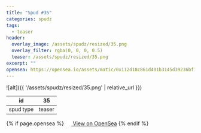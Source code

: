 ```yaml
---
title: "Spud #35"
categories: spudz
tags:
  - teaser
header:
  overlay_image: /assets/spudz/resized/35.png
  overlay_filter: rgba(0, 0, 0, 0.5)
  teaser: /assets/spudz/resized/35.png
excerpt: ""
opensea: https://opensea.io/assets/matic/0x112d18c861d401b3145d39236bf149f01e18beed/35
---
```

![alt]({{ '/assets/spudz/resized/35.png' | relative_url }})

| id | 35 |
|-|-|
| spud type | teaser |

{% if page.opensea %}
<a href="{{page.opensea}}" class="btn btn--info" onclick="window.open(this.href, '_blank'); return false;"><img src="/assets/images/opensea.svg" width="16px"><span>  View on OpenSea</span></a>
{% endif %}
